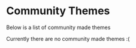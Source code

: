 # Community Themes

Below is a list of community made themes

Currently there are no community made themes :(
